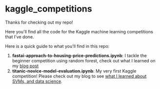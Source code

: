 # kaggle_competitions

Thanks for checking out my repo!

Here you'll find all the code for the Kaggle machine learning competitions that I've done.

Here is a quick guide to what you'll find in this repo:
1. **fastai-approach-to-housing-price-predictions.ipynb**: I tackle the beginner competition using random forest, check out what I learned on my [blog post](https://evantheengineer.home.blog/2020/09/12/predicting-housing-prices-a-walk-through-a-random-forest/)
2. **titanic-novice-model-evaluation.ipynb**: My very first Kaggle competition! Please check out my blog to see [what I learned about SVMs, and data science](https://evantheengineer.home.blog/2020/07/30/my-first-kaggle-competition-the-titanic/).

